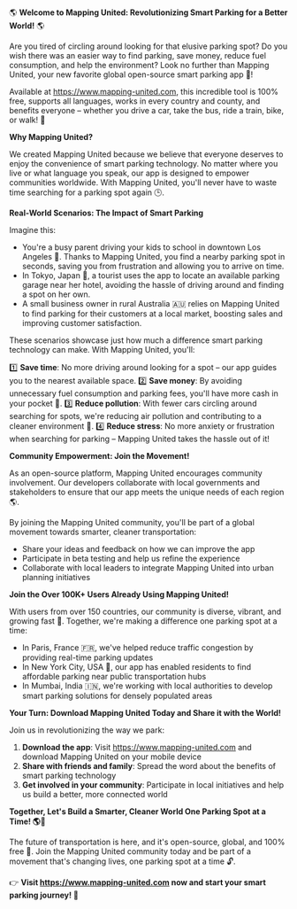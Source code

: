 🌎 **Welcome to Mapping United: Revolutionizing Smart Parking for a Better World!** 🌎

Are you tired of circling around looking for that elusive parking spot? Do you wish there was an easier way to find parking, save money, reduce fuel consumption, and help the environment? Look no further than Mapping United, your new favorite global open-source smart parking app 🚀!

Available at https://www.mapping-united.com, this incredible tool is 100% free, supports all languages, works in every country and county, and benefits everyone – whether you drive a car, take the bus, ride a train, bike, or walk! 🌟

**Why Mapping United?**

We created Mapping United because we believe that everyone deserves to enjoy the convenience of smart parking technology. No matter where you live or what language you speak, our app is designed to empower communities worldwide. With Mapping United, you'll never have to waste time searching for a parking spot again 🕒.

**Real-World Scenarios: The Impact of Smart Parking**

Imagine this:

* You're a busy parent driving your kids to school in downtown Los Angeles 🚗. Thanks to Mapping United, you find a nearby parking spot in seconds, saving you from frustration and allowing you to arrive on time.
* In Tokyo, Japan 🌆, a tourist uses the app to locate an available parking garage near her hotel, avoiding the hassle of driving around and finding a spot on her own.
* A small business owner in rural Australia 🇦🇺 relies on Mapping United to find parking for their customers at a local market, boosting sales and improving customer satisfaction.

These scenarios showcase just how much a difference smart parking technology can make. With Mapping United, you'll:

1️⃣ **Save time**: No more driving around looking for a spot – our app guides you to the nearest available space.
2️⃣ **Save money**: By avoiding unnecessary fuel consumption and parking fees, you'll have more cash in your pocket 💸.
3️⃣ **Reduce pollution**: With fewer cars circling around searching for spots, we're reducing air pollution and contributing to a cleaner environment 🌿.
4️⃣ **Reduce stress**: No more anxiety or frustration when searching for parking – Mapping United takes the hassle out of it!

**Community Empowerment: Join the Movement!**

As an open-source platform, Mapping United encourages community involvement. Our developers collaborate with local governments and stakeholders to ensure that our app meets the unique needs of each region 🌎.

By joining the Mapping United community, you'll be part of a global movement towards smarter, cleaner transportation:

* Share your ideas and feedback on how we can improve the app
* Participate in beta testing and help us refine the experience
* Collaborate with local leaders to integrate Mapping United into urban planning initiatives

**Join the Over 100K+ Users Already Using Mapping United!**

With users from over 150 countries, our community is diverse, vibrant, and growing fast 🌈. Together, we're making a difference one parking spot at a time:

* In Paris, France 🇫🇷, we've helped reduce traffic congestion by providing real-time parking updates
* In New York City, USA 🗽️, our app has enabled residents to find affordable parking near public transportation hubs
* In Mumbai, India 🇮🇳, we're working with local authorities to develop smart parking solutions for densely populated areas

**Your Turn: Download Mapping United Today and Share it with the World!**

Join us in revolutionizing the way we park:

1. **Download the app**: Visit https://www.mapping-united.com and download Mapping United on your mobile device
2. **Share with friends and family**: Spread the word about the benefits of smart parking technology
3. **Get involved in your community**: Participate in local initiatives and help us build a better, more connected world

**Together, Let's Build a Smarter, Cleaner World One Parking Spot at a Time! 🌎💚**

The future of transportation is here, and it's open-source, global, and 100% free 💯. Join the Mapping United community today and be part of a movement that's changing lives, one parking spot at a time 🔓.

👉 **Visit https://www.mapping-united.com now and start your smart parking journey! 🚀**